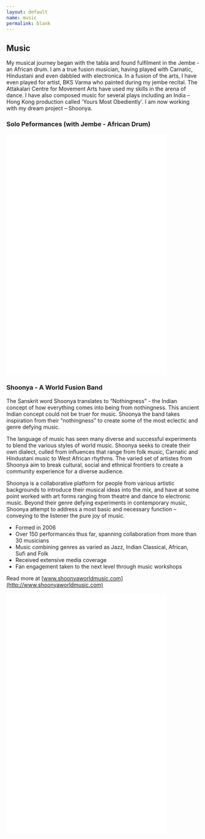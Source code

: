 ```yaml
---
layout: default
name: music
permalink: blank
---
```


## Music

My musical journey began with the tabla and found fulfilment in the Jembe - an African drum. I am a true fusion musician, having played with Carnatic, Hindustani and even dabbled with electronica. In a fusion of the arts, I have even played for artist, BKS Varma who painted during my jembe recital. The Attakalari Centre for Movement Arts have used my skills in the arena of dance. I have also composed music for several plays including an India – Hong Kong production called 'Yours Most Obediently'. I am now working with my dream project – Shoonya.

### Solo Peformances (with Jembe - African Drum)

<iframe width="420" height="315" src="//www.youtube.com/embed/-l-PwNyDwdU?rel=0" frameborder="0" allowfullscreen=""></iframe><iframe width="420" height="315" src="//www.youtube.com/embed/_2GNdpL9H7g?rel=0" frameborder="0" allowfullscreen="">
</iframe>

### Shoonya - A World Fusion Band

The Sanskrit word Shoonya translates to “Nothingness” - the Indian concept of how everything comes into being from nothingness. This ancient Indian concept could not be truer for music. Shoonya the band takes inspiration from their “nothingness” to create some of the most eclectic and genre defying music.

The language of music has seen many diverse and successful experiments to blend the various styles of world music. Shoonya seeks to create their own dialect, culled from influences that range from folk music, Carnatic and Hindustani music to West African rhythms. The varied set of artistes from Shoonya aim to break cultural, social and ethnical frontiers to create a community experience for a diverse audience.

Shoonya is a collaborative platform for people from various artistic backgrounds to introduce their musical ideas into the mix, and have at some point worked with art forms ranging from theatre and dance to electronic music. Beyond their genre defying experiments in contemporary music, Shoonya attempt to address a most basic and necessary function – conveying to the listener the pure joy of music.

*   Formed in 2006
*   Over 150 performances thus far, spanning collaboration from more than 30 musicians
*   Music combining genres as varied as Jazz, Indian Classical, African, Sufi and Folk
*   Received extensive media coverage
*   Fan engagement taken to the next level through music workshops

Read more at [www.shoonyaworldmusic.com](http://www.shoonyaworldmusic.com)

<iframe width="420" height="315" src="//www.youtube.com/embed/MUEQVUR40Jc?rel=0" frameborder="0" allowfullscreen=""></iframe><iframe width="420" height="315" src="//www.youtube.com/embed/0CaUPhwxLlA?rel=0" frameborder="0" allowfullscreen=""></iframe>
